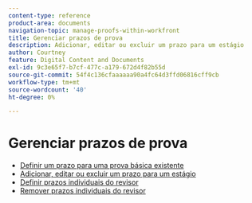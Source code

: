 ```yaml
---
content-type: reference
product-area: documents
navigation-topic: manage-proofs-within-workfront
title: Gerenciar prazos de prova
description: Adicionar, editar ou excluir um prazo para um estágio
author: Courtney
feature: Digital Content and Documents
exl-id: 9c3e65f7-b7cf-477c-a179-672d4f82b55d
source-git-commit: 54f4c136cfaaaaaa90a4fc64d3ffd06816cff9cb
workflow-type: tm+mt
source-wordcount: '40'
ht-degree: 0%

---
```


# Gerenciar prazos de prova

* [Definir um prazo para uma prova básica existente](../../../../review-and-approve-work/proofing/managing-proofs-within-workfront/manage-proof-deadlines/set-deadline-basic-proof.md)
* [Adicionar, editar ou excluir um prazo para um estágio](../../../../review-and-approve-work/proofing/managing-proofs-within-workfront/manage-proof-deadlines/add-edit-delete-deadline.md)
* [Definir prazos individuais do revisor](../../../../review-and-approve-work/proofing/managing-proofs-within-workfront/manage-proof-deadlines/set-individual-deadlines.md)
* [Remover prazos individuais do revisor](../../../../review-and-approve-work/proofing/managing-proofs-within-workfront/manage-proof-deadlines/remove-individual-deadlines.md)
